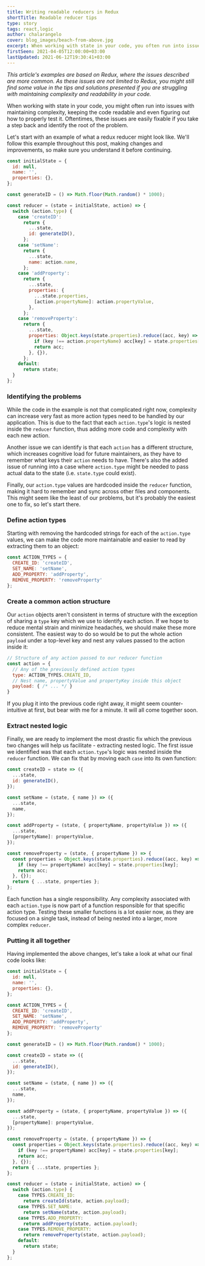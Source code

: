 ```yaml
---
title: Writing readable reducers in Redux
shortTitle: Readable reducer tips
type: story
tags: react,logic
author: chalarangelo
cover: blog_images/beach-from-above.jpg
excerpt: When working with state in your code, you often run into issues with maintaining complexity and readability. Oftentimes, these issues are easily fixable.
firstSeen: 2021-04-05T12:00:00+03:00
lastUpdated: 2021-06-12T19:30:41+03:00
---
```


_This article's examples are based on Redux, where the issues described are more common. As these issues are not limited to Redux, you might still find some value in the tips and solutions presented if you are struggling with maintaining complexity and readability in your code._

When working with state in your code, you might often run into issues with maintaining complexity, keeping the code readable and even figuring out how to properly test it. Oftentimes, these issues are easily fixable if you take a step back and identify the root of the problem.

Let's start with an example of what a redux reducer might look like. We'll follow this example throughout this post, making changes and improvements, so make sure you understand it before continuing.

```js
const initialState = {
  id: null,
  name: '',
  properties: {},
};

const generateID = () => Math.floor(Math.random() * 1000);

const reducer = (state = initialState, action) => {
  switch (action.type) {
    case 'createID':
      return {
        ...state,
        id: generateID(),
      };
    case 'setName':
      return {
        ...state,
        name: action.name,
      };
    case 'addProperty':
      return {
        ...state,
        properties: {
          ...state.properties,
          [action.propertyName]: action.propertyValue,
        },
      };
    case 'removeProperty':
      return {
        ...state,
        properties: Object.keys(state.properties).reduce((acc, key) => {
          if (key !== action.propertyName) acc[key] = state.properties[key];
          return acc;
        }, {}),
      };
    default:
      return state;
  }
};
```

### Identifying the problems

While the code in the example is not that complicated right now, complexity can increase very fast as more action types need to be handled by our application. This is due to the fact that each `action.type`'s logic is nested inside the `reducer` function, thus adding more code and complexity with each new action.

Another issue we can identify is that each `action` has a different structure, which increases cognitive load for future maintainers, as they have to remember what keys their `action` needs to have. There's also the added issue of running into a case where `action.type` might be needed to pass actual data to the state (i.e. `state.type` could exist).

Finally, our `action.type` values are hardcoded inside the `reducer` function, making it hard to remember and sync across other files and components. This might seem like the least of our problems, but it's probably the easiest one to fix, so let's start there.

### Define action types

Starting with removing the hardcoded strings for each of the `action.type` values, we can make the code more maintainable and easier to read by extracting them to an object:

```js
const ACTION_TYPES = {
  CREATE_ID: 'createID',
  SET_NAME: 'setName',
  ADD_PROPERTY: 'addProperty',
  REMOVE_PROPERTY: 'removeProperty'
};
```

### Create a common action structure

Our `action` objects aren't consistent in terms of structure with the exception of sharing a `type` key which we use to identify each action. If we hope to reduce mental strain and minimize headaches, we should make these more consistent. The easiest way to do so would be to put the whole action `payload` under a top-level key and nest any values passed to the action inside it:

```js
// Structure of any action passed to our reducer function
const action = {
  // Any of the previously defined action types
  type: ACTION_TYPES.CREATE_ID,
  // Nest name, propertyValue and propertyKey inside this object
  payload: { /* ... */ }
}
```

If you plug it into the previous code right away, it might seem counter-intuitive at first, but bear with me for a minute. It will all come together soon.

### Extract nested logic

Finally, we are ready to implement the most drastic fix which the previous two changes will help us facilitate - extracting nested logic. The first issue we identified was that each `action.type`'s logic was nested inside the `reducer` function. We can fix that by moving each `case` into its own function:

```js
const createID = state => ({
  ...state,
  id: generateID(),
});

const setName = (state, { name }) => ({
  ...state,
  name,
});

const addProperty = (state, { propertyName, propertyValue }) => ({
  ...state,
  [propertyName]: propertyValue,
});

const removeProperty = (state, { propertyName }) => {
  const properties = Object.keys(state.properties).reduce((acc, key) => {
    if (key !== propertyName) acc[key] = state.properties[key];
    return acc;
  }, {});
  return { ...state, properties };
};
```

Each function has a single responsibility. Any complexity associated with each `action.type` is now part of a function responsible for that specific action type. Testing these smaller functions is a lot easier now, as they are focused on a single task, instead of being nested into a larger, more complex `reducer`.

### Putting it all together

Having implemented the above changes, let's take a look at what our final code looks like:

```js
const initialState = {
  id: null,
  name: '',
  properties: {},
};

const ACTION_TYPES = {
  CREATE_ID: 'createID',
  SET_NAME: 'setName',
  ADD_PROPERTY: 'addProperty',
  REMOVE_PROPERTY: 'removeProperty'
};

const generateID = () => Math.floor(Math.random() * 1000);

const createID = state => ({
  ...state,
  id: generateID(),
});

const setName = (state, { name }) => ({
  ...state,
  name,
});

const addProperty = (state, { propertyName, propertyValue }) => ({
  ...state,
  [propertyName]: propertyValue,
});

const removeProperty = (state, { propertyName }) => {
  const properties = Object.keys(state.properties).reduce((acc, key) => {
    if (key !== propertyName) acc[key] = state.properties[key];
    return acc;
  }, {});
  return { ...state, properties };
};

const reducer = (state = initialState, action) => {
  switch (action.type) {
    case TYPES.CREATE_ID:
      return createId(state, action.payload);
    case TYPES.SET_NAME:
      return setName(state, action.payload);
    case TYPES.ADD_PROPERTY:
      return addProperty(state, action.payload);
    case TYPES.REMOVE_PROPERTY:
      return removeProperty(state, action.payload);
    default:
      return state;
  }
};
```
